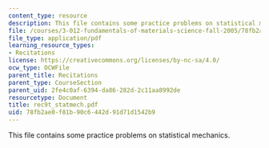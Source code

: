 ```yaml
---
content_type: resource
description: This file contains some practice problems on statistical mechanics.
file: /courses/3-012-fundamentals-of-materials-science-fall-2005/78fb2ae0f81b90c6442d91d71d1542b9_rec9t_statmech.pdf
file_type: application/pdf
learning_resource_types:
- Recitations
license: https://creativecommons.org/licenses/by-nc-sa/4.0/
ocw_type: OCWFile
parent_title: Recitations
parent_type: CourseSection
parent_uid: 2fe4c0af-6394-da86-282d-2c11aa8992de
resourcetype: Document
title: rec9t_statmech.pdf
uid: 78fb2ae0-f81b-90c6-442d-91d71d1542b9
---
```

This file contains some practice problems on statistical mechanics.